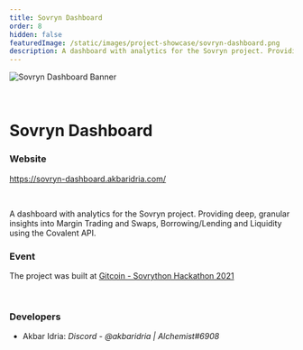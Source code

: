 ```yaml
---
title: Sovryn Dashboard
order: 8
hidden: false
featuredImage: /static/images/project-showcase/sovryn-dashboard.png
description: A dashboard with analytics for the Sovryn project. Providing deep, granular insights into Margin Trading and Swaps, Borrowing/Lending and Liquidity using the Covalent API.
---
```


![Sovryn Dashboard Banner](/static/images/project-showcase/sovryn-dashboard.png)

&nbsp;

# Sovryn Dashboard

### Website

https://sovryn-dashboard.akbaridria.com/


&nbsp;

A dashboard with analytics for the Sovryn project. Providing deep, granular insights into Margin Trading and Swaps, Borrowing/Lending and Liquidity using the Covalent API.


### Event

The project was built at [Gitcoin - Sovrython Hackathon 2021](https://www.covalenthq.com/blog/gitcoin-sovrython-winners/)

&nbsp;

### Developers

- Akbar Idria: _Discord - @akbaridria | Alchemist#6908_